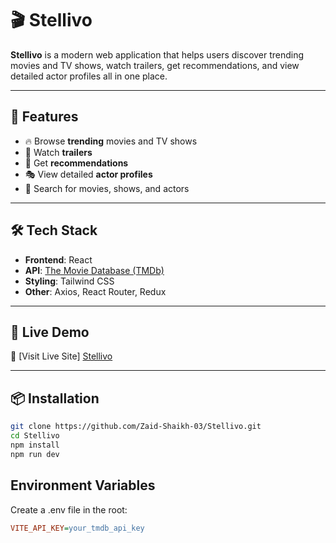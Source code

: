 # 🎬 Stellivo

**Stellivo** is a modern web application that helps users discover trending movies and TV shows, watch trailers, get recommendations, and view detailed actor profiles all in one place.

---

## 🌟 Features

- 🔥 Browse **trending** movies and TV shows
- 🎥 Watch **trailers**
- 🎯 Get **recommendations** 
- 🎭 View detailed **actor profiles**
- 🔎 Search for movies, shows, and actors

---

## 🛠️ Tech Stack

- **Frontend**: React
- **API**: [The Movie Database (TMDb)](https://www.themoviedb.org/documentation/api)
- **Styling**: Tailwind CSS
- **Other**: Axios, React Router, Redux

---

## 🚀 Live Demo

🔗 [Visit Live Site]  [Stellivo](https://stellivo-zaid-shaikh-03s-projects.vercel.app/)

---

## 📦 Installation

```bash
git clone https://github.com/Zaid-Shaikh-03/Stellivo.git
cd Stellivo
npm install
npm run dev
```

## Environment Variables
Create a .env file in the root:
```ini
VITE_API_KEY=your_tmdb_api_key
```

